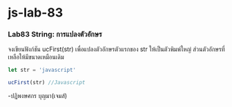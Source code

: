 # js-lab-83
### Lab83 String: การแปลงตัวอักษร
จงเขียนฟังก์ชัน ucFirst(str) เพื่อแปลงตัวอักษรตัวแรกของ str ให้เป็นตัวพิมพ์ใหญ่ ส่วนตัวอักษรที่เหลือให้มีขนาดเหมือนเดิม

```JavaScript
let str = 'javascript'

ucFirst(str) //Javascript
```
-ปฏิพงษศกร บุญมา(เจมส์)